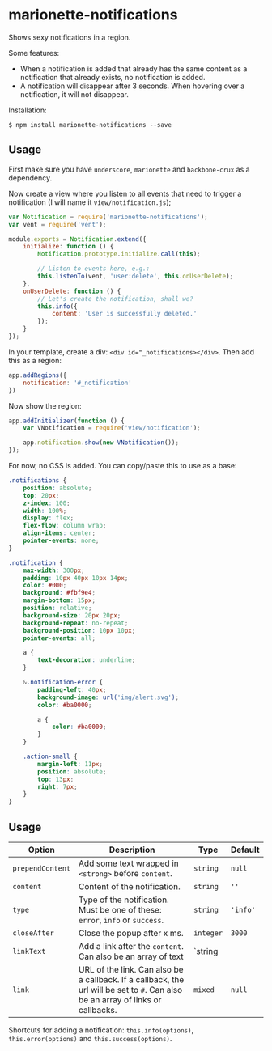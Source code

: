 # marionette-notifications
Shows sexy notifications in a region.

Some features:

- When a notification is added that already has the same content as a notification that already exists, no notification is added.
- A notification will disappear after 3 seconds. When hovering over a notification, it will not disappear.

Installation:

```
$ npm install marionette-notifications --save
```

## Usage

First make sure you have `underscore`, `marionette` and `backbone-crux` as a dependency.

Now create a view where you listen to all events that need to trigger a notification (I will name it `view/notification.js`);

```js
var Notification = require('marionette-notifications');
var vent = require('vent');

module.exports = Notification.extend({
    initialize: function () {
        Notification.prototype.initialize.call(this);

        // Listen to events here, e.g.:
        this.listenTo(vent, 'user:delete', this.onUserDelete);
    },
    onUserDelete: function () {
        // Let's create the notification, shall we?
        this.info({
            content: 'User is successfully deleted.'
        });
    }
});
```

In your template, create a div: `<div id="_notifications></div>`. Then add this as a region:

```js
app.addRegions({
    notification: '#_notification'
})
```

Now show the region:

```js
app.addInitializer(function () {
    var VNotification = require('view/notification');

    app.notification.show(new VNotification());
});
```

For now, no CSS is added. You can copy/paste this to use as a base:

```scss
.notifications {
    position: absolute;
    top: 20px;
    z-index: 100;
    width: 100%;
    display: flex;
    flex-flow: column wrap;
    align-items: center;
    pointer-events: none;
}

.notification {
    max-width: 300px;
    padding: 10px 40px 10px 14px;
    color: #000;
    background: #fbf9e4;
    margin-bottom: 15px;
    position: relative;
    background-size: 20px 20px;
    background-repeat: no-repeat;
    background-position: 10px 10px;
    pointer-events: all;

    a {
        text-decoration: underline;
    }

    &.notification-error {
        padding-left: 40px;
        background-image: url('img/alert.svg');
        color: #ba0000;

        a {
            color: #ba0000;
        }
    }

    .action-small {
        margin-left: 11px;
        position: absolute;
        top: 13px;
        right: 7px;
    }
}
```

## Usage

| __Option__  | __Description__ | __Type__  | __Default__ |
| ---         | ---             | ---       | ---         |
| `prependContent` | Add some text wrapped in `<strong>` before `content`. | `string` | `null` |
| `content` | Content of the notification. | `string` | `''` |
| `type` | Type of the notification. Must be one of these: `error`, `info` or `success`. | `string` | `'info'` |
| `closeAfter` | Close the popup after x ms. | `integer` | `3000` |
| `linkText` | Add a link after the `content`. Can also be an array of text | `string || [string]` | `null` |
| `link` | URL of the link. Can also be a callback. If a callback, the url will be set to `#`. Can also be an array of links or callbacks.| `mixed` | `null` |

Shortcuts for adding a notification:
`this.info(options)`, `this.error(options)` and `this.success(options)`.
